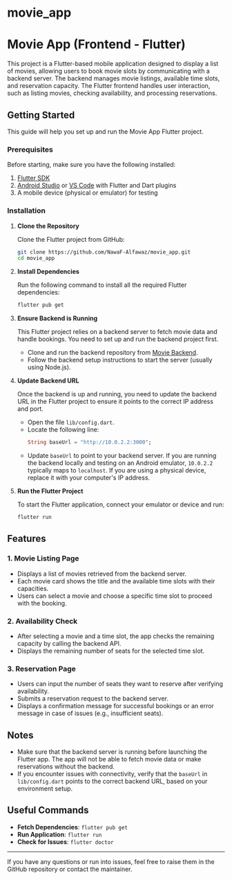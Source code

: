 # movie_app

# Movie App (Frontend - Flutter)

This project is a Flutter-based mobile application designed to display a list of movies, allowing users to book movie slots by communicating with a backend server. The backend manages movie listings, available time slots, and reservation capacity. The Flutter frontend handles user interaction, such as listing movies, checking availability, and processing reservations.

## Getting Started

This guide will help you set up and run the Movie App Flutter project.

### Prerequisites

Before starting, make sure you have the following installed:

1. [Flutter SDK](https://flutter.dev/docs/get-started/install)
2. [Android Studio](https://developer.android.com/studio) or [VS Code](https://code.visualstudio.com/) with Flutter and Dart plugins
3. A mobile device (physical or emulator) for testing

### Installation

1. **Clone the Repository**
   
   Clone the Flutter project from GitHub:
   ```sh
   git clone https://github.com/NawaF-Alfawaz/movie_app.git
   cd movie_app
   ```

2. **Install Dependencies**
   
   Run the following command to install all the required Flutter dependencies:
   ```sh
   flutter pub get
   ```

3. **Ensure Backend is Running**
   
   This Flutter project relies on a backend server to fetch movie data and handle bookings. You need to set up and run the backend project first.
   
   - Clone and run the backend repository from [Movie Backend](https://github.com/NawaF-Alfawaz/movie_backend).
   - Follow the backend setup instructions to start the server (usually using Node.js).

4. **Update Backend URL**
   
   Once the backend is up and running, you need to update the backend URL in the Flutter project to ensure it points to the correct IP address and port.
   
   - Open the file `lib/config.dart`.
   - Locate the following line:
     ```dart
     String baseUrl = "http://10.0.2.2:3000";
     ```
   - Update `baseUrl` to point to your backend server. If you are running the backend locally and testing on an Android emulator, `10.0.2.2` typically maps to `localhost`. If you are using a physical device, replace it with your computer's IP address.

5. **Run the Flutter Project**
   
   To start the Flutter application, connect your emulator or device and run:
   ```sh
   flutter run
   ```

## Features

### 1. Movie Listing Page
   - Displays a list of movies retrieved from the backend server.
   - Each movie card shows the title and the available time slots with their capacities.
   - Users can select a movie and choose a specific time slot to proceed with the booking.

### 2. Availability Check
   - After selecting a movie and a time slot, the app checks the remaining capacity by calling the backend API.
   - Displays the remaining number of seats for the selected time slot.

### 3. Reservation Page
   - Users can input the number of seats they want to reserve after verifying availability.
   - Submits a reservation request to the backend server.
   - Displays a confirmation message for successful bookings or an error message in case of issues (e.g., insufficient seats).

## Notes

- Make sure that the backend server is running before launching the Flutter app. The app will not be able to fetch movie data or make reservations without the backend.
- If you encounter issues with connectivity, verify that the `baseUrl` in `lib/config.dart` points to the correct backend URL, based on your environment setup.

## Useful Commands

- **Fetch Dependencies**: `flutter pub get`
- **Run Application**: `flutter run`
- **Check for Issues**: `flutter doctor`

---

If you have any questions or run into issues, feel free to raise them in the GitHub repository or contact the maintainer.

